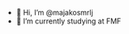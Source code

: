 - 👋 Hi, I’m @majakosmrlj
- 🌱 I’m currently studying at FMF


<!---
majakosmrlj/majakosmrlj is a ✨ special ✨ repository because its `README.md` (this file) appears on your GitHub profile.
You can click the Preview link to take a look at your changes.
--->
